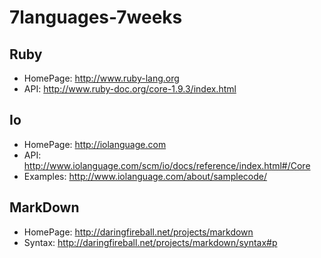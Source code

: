 7languages-7weeks
=================

Ruby
----
* HomePage:	http://www.ruby-lang.org
* API:		http://www.ruby-doc.org/core-1.9.3/index.html

Io
--
* HomePage:	http://iolanguage.com
* API:		http://www.iolanguage.com/scm/io/docs/reference/index.html#/Core
* Examples:	http://www.iolanguage.com/about/samplecode/

MarkDown
--------
* HomePage: http://daringfireball.net/projects/markdown
* Syntax:	http://daringfireball.net/projects/markdown/syntax#p